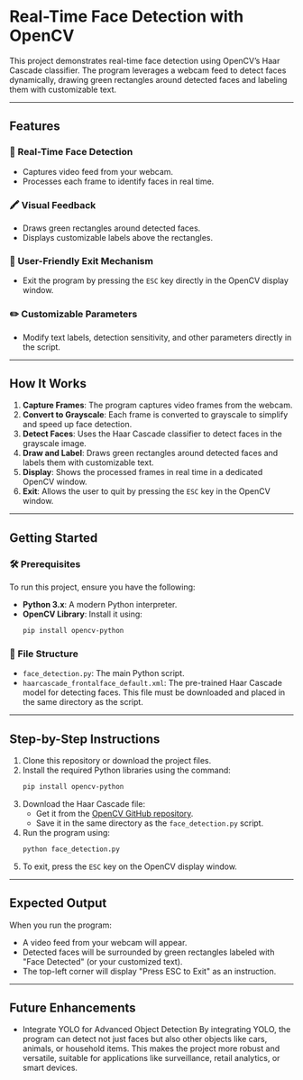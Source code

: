 # Real-Time Face Detection with OpenCV
This project demonstrates real-time face detection using OpenCV’s Haar Cascade classifier. The program leverages a webcam feed to detect faces dynamically, drawing green rectangles around detected faces and labeling them with customizable text.

---

## **Features**

### 🎥 Real-Time Face Detection
- Captures video feed from your webcam.
- Processes each frame to identify faces in real time.

### 🖍️ Visual Feedback
- Draws green rectangles around detected faces.
- Displays customizable labels above the rectangles.

### 🛑 User-Friendly Exit Mechanism
- Exit the program by pressing the `ESC` key directly in the OpenCV display window.

### ✏️ Customizable Parameters
- Modify text labels, detection sensitivity, and other parameters directly in the script.

---

## **How It Works**

1. **Capture Frames**: The program captures video frames from the webcam.
2. **Convert to Grayscale**: Each frame is converted to grayscale to simplify and speed up face detection.
3. **Detect Faces**: Uses the Haar Cascade classifier to detect faces in the grayscale image.
4. **Draw and Label**: Draws green rectangles around detected faces and labels them with customizable text.
5. **Display**: Shows the processed frames in real time in a dedicated OpenCV window.
6. **Exit**: Allows the user to quit by pressing the `ESC` key in the OpenCV window.

---

## **Getting Started**

### 🛠️ Prerequisites
To run this project, ensure you have the following:
- **Python 3.x**: A modern Python interpreter.
- **OpenCV Library**: Install it using:
  ```bash
  pip install opencv-python
  ```

### 📂 File Structure
- `face_detection.py`: The main Python script.
- `haarcascade_frontalface_default.xml`: The pre-trained Haar Cascade model for detecting faces. This file must be downloaded and placed in the same directory as the script.

---

## **Step-by-Step Instructions**

1. Clone this repository or download the project files.
2. Install the required Python libraries using the command:
   ```bash
   pip install opencv-python
   ```
3. Download the Haar Cascade file:
   - Get it from the [OpenCV GitHub repository](https://github.com/opencv/opencv/blob/master/data/haarcascades/haarcascade_frontalface_default.xml).
   - Save it in the same directory as the `face_detection.py` script.
4. Run the program using:
   ```bash
   python face_detection.py
   ```
5. To exit, press the `ESC` key on the OpenCV display window.

---

## **Expected Output**

When you run the program:
- A video feed from your webcam will appear.
- Detected faces will be surrounded by green rectangles labeled with "Face Detected" (or your customized text).
- The top-left corner will display "Press ESC to Exit" as an instruction.
---

## **Future Enhancements**
- Integrate YOLO for Advanced Object Detection
By integrating YOLO, the program can detect not just faces but also other objects like cars, animals, or household items. This makes the project more robust and versatile, suitable for applications like surveillance, retail analytics, or smart devices.
